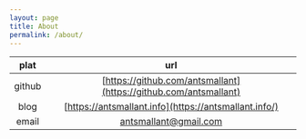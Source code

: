 ```yaml
---
layout: page
title: About
permalink: /about/
---
```


|plat|url|
|:-:|:-:|
|github|[https://github.com/antsmallant](https://github.com/antsmallant)|
|blog|[https://antsmallant.info](https://antsmallant.info/)|
|email|[antsmallant@gmail.com](mailto:antsmallant@gmail.com)|